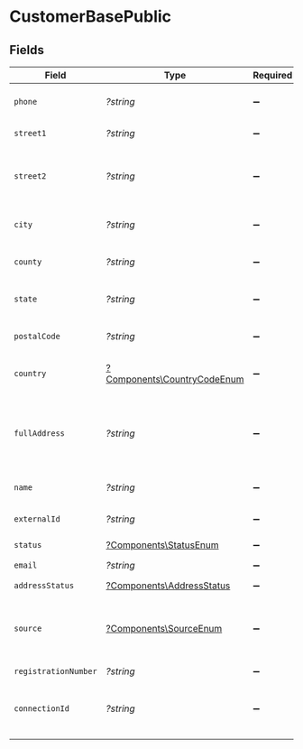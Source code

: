 # CustomerBasePublic


## Fields

| Field                                                                                              | Type                                                                                               | Required                                                                                           | Description                                                                                        |
| -------------------------------------------------------------------------------------------------- | -------------------------------------------------------------------------------------------------- | -------------------------------------------------------------------------------------------------- | -------------------------------------------------------------------------------------------------- |
| `phone`                                                                                            | *?string*                                                                                          | :heavy_minus_sign:                                                                                 | Phone number associated with the address.                                                          |
| `street1`                                                                                          | *?string*                                                                                          | :heavy_minus_sign:                                                                                 | Primary street address.                                                                            |
| `street2`                                                                                          | *?string*                                                                                          | :heavy_minus_sign:                                                                                 | Additional street address details, such as an apartment or suite number.                           |
| `city`                                                                                             | *?string*                                                                                          | :heavy_minus_sign:                                                                                 | City where the customer resides.                                                                   |
| `county`                                                                                           | *?string*                                                                                          | :heavy_minus_sign:                                                                                 | County or district of the customer.                                                                |
| `state`                                                                                            | *?string*                                                                                          | :heavy_minus_sign:                                                                                 | State or province of the customer.                                                                 |
| `postalCode`                                                                                       | *?string*                                                                                          | :heavy_minus_sign:                                                                                 | ZIP or Postal code of the customer.                                                                |
| `country`                                                                                          | [?Components\CountryCodeEnum](../../Models/Components/CountryCodeEnum.md)                          | :heavy_minus_sign:                                                                                 | Country code in ISO 3166-1 alpha-2 format                                                          |
| `fullAddress`                                                                                      | *?string*                                                                                          | :heavy_minus_sign:                                                                                 | Complete address string of the customer, which can be used as an alternative to individual fields. |
| `name`                                                                                             | *?string*                                                                                          | :heavy_minus_sign:                                                                                 | Name of the customer.                                                                              |
| `externalId`                                                                                       | *?string*                                                                                          | :heavy_minus_sign:                                                                                 | A unique identifier for the customer.                                                              |
| `status`                                                                                           | [?Components\StatusEnum](../../Models/Components/StatusEnum.md)                                    | :heavy_minus_sign:                                                                                 | N/A                                                                                                |
| `email`                                                                                            | *?string*                                                                                          | :heavy_minus_sign:                                                                                 | Email address of the customer.                                                                     |
| `addressStatus`                                                                                    | [?Components\AddressStatus](../../Models/Components/AddressStatus.md)                              | :heavy_minus_sign:                                                                                 | N/A                                                                                                |
| `source`                                                                                           | [?Components\SourceEnum](../../Models/Components/SourceEnum.md)                                    | :heavy_minus_sign:                                                                                 | Source of the customer information (e.g., BIGCOMMERCE, STRIPE, etc.).                              |
| `registrationNumber`                                                                               | *?string*                                                                                          | :heavy_minus_sign:                                                                                 | N/A                                                                                                |
| `connectionId`                                                                                     | *?string*                                                                                          | :heavy_minus_sign:                                                                                 | Unique identifier of the connection related to the customer.                                       |